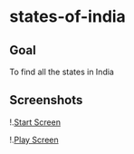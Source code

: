 # states-of-india

## Goal
To find all the states in India

## Screenshots

!.[Start Screen](https://raw.githubusercontent.com/Karthickraja-13/states-of-india/main/Start.JPG)

!.[Play Screen](https://raw.githubusercontent.com/Karthickraja-13/states-of-india/main/states%20name.JPG)
